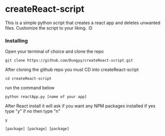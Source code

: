 # createReact-script
This is a simple python script that creates a react app and deletes unwanted files. Customize the script to your liking. :D


### Installing

Open your terminal of choice and clone the repo

```
git clone https://github.com/Dungyy/createReact-script.git
```

After cloning the github repo you must CD into createReact-script

```
cd createReact-script
```

run the command below

```
python reactApp.py [name of your app]
```
After React install it will ask if you want any NPM packages installed if yes type "y" if no then type "n"

```
y
```

```
[package] [package] [package]
```
